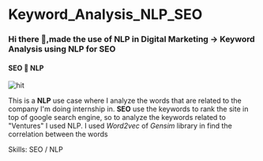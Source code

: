 # Keyword_Analysis_NLP_SEO

### Hi there 👋,made the use of NLP in Digital Marketing  ->  Keyword Analysis using NLP for SEO
#### SEO  🔗 NLP
![hit](https://miro.medium.com/max/984/1*z15sdOMhavIN75ltU8XQUQ.png)

This is a **NLP** use case where I analyze the words that are related to the company I'm doing internship in. 
**SEO** use the keywords to rank the site in top of google search engine, so to analyze the keywords related to "Ventures" I used NLP.
I used *Word2vec* of *Gensim* library in find the correlation between the words

Skills: SEO / NLP
